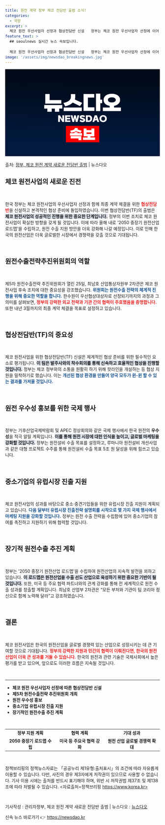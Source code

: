```yaml
---
title: 원전 계약 정부 체코 전담반 출범 소식!
categories:
  - 국방
excerpt: >
  체코 원전 우선사업자 선정과 협상전담반 신설   정부는 체코 원전 우선사업자 선정에 이어 최종계약을 성사시키…
feature_text: >
  ## seoulnews 실시간 뉴스 속보입니다.

  체코 원전 우선사업자 선정과 협상전담반 신설   정부는 체코 원전 우선사업자 선정에 이어 최종계약을 성사시키…
image: '/assets/img/newsdao_breakingnews.jpg'
---
```


![뉴스다오 속보](/assets/img/newsdao_breakingnews.jpg)

<p>출처: <a href="https://newsdao.kr/5035" rel="dofollow">정부, 체코 원전 계약 새로운 전담반 출범</a> | 뉴스다오</p>

<h2 data-ke-size="size26">체코 원전사업의 새로운 진전</h2>

<p data-ke-size="size16">&nbsp;</p>

한국 정부는 체코 원전사업의 우선사업자 선정과 함께 최종 계약 체결을 위한 <b><span style="color: #ee2323;">협상전담반</span></b>을 신설하고 본격적인 협상 준비에 돌입하였습니다. 이번 협상전담반(TF)의 출범은 <b><span style="background-color: #21538527;">체코 원전사업의 성공적인 진행을 위한 중요한 단계입니다.</span></b> 정부의 이번 조치로 체코 원전사업이 확실한 방향을 갖게 될 것입니다. 이에 따라 올해 내로 '2050 중장기 원전산업 로드맵'을 수립하고, 원전 수출 지원 방안을 더욱 강화해 나갈 예정입니다. 이로 인해 한국의 원전산업은 더욱 글로벌한 시장에서 경쟁력을 갖출 것으로 기대됩니다. 

<p data-ke-size="size16">&nbsp;</p>

<h2 data-ke-size="size26">원전수출전략추진위원회의 역할</h2>

<p data-ke-size="size16">&nbsp;</p>

제5차 원전수출전략 추진위원회가 열린 25일, 최남호 산업통상자원부 2차관은 체코 원전사업 후속 조치에 대한 중요성을 강조했습니다. <b><span style="color: #1a5490;">위원회는 원전수출 전략의 체계적 진행을 위해 중요한 역할을 합니다.</span></b> 한수원이 우선협상대상자로 선정되기까지의 과정과 그 의미를 살펴보면, <b><span style="color: #ee2323;">정부의 강력한 외교 전략과 기관 간의 협력이 주효했음을 증명합니다.</span></b> 또한 내년 3월까지의 최종 계약 체결을 목표로 설정하고 있습니다.

<p data-ke-size="size16">&nbsp;</p>

<h2 data-ke-size="size26">협상전담반(TF)의 중요성</h2>

<p data-ke-size="size16">&nbsp;</p>

체코 원전사업을 위한 협상전담반(TF) 신설은 체계적인 협상 준비를 위한 필수적인 요소로 평가됩니다. <b><span style="background-color: #21538527;">이 팀은 발주사와의 착수회의를 통해 신속하고 효율적인 협상을 진행할 것입니다.</span></b> 정부는 체코 정부와의 소통을 원활히 하기 위해 핫라인을 개설하는 등 협상 지원을 밀착하기로 했습니다. 이는 <b><span style="color: #1a5490;">개선된 협상 환경을 만들어 양국 모두가 윈-윈 할 수 있는 결과를 가져올 것입니다.</span></b>

<p data-ke-size="size16">&nbsp;</p>

<h2 data-ke-size="size26">원전 우수성 홍보를 위한 국제 행사</h2>

<p data-ke-size="size16">&nbsp;</p>

정부는 기후산업국제박람회 및 APEC 정상회의와 같은 국제 행사에서 한국 원전의 <b><span style="ee2323;">우수성</span></b>을 적극 알릴 계획입니다. <b><span style="background-color: #21538527;">이를 통해 원전 시장에 대한 인식을 높이고, 글로벌 마케팅을 강화할 것입니다.</span></b> 정부는 원전설비 수출 목표를 설정하고, 루마니아 원전설비 개선사업과 같은 대형 프로젝트 수주를 통해 원전설비 수출 목표 5조 원 달성을 위해 힘쓰고 있습니다.

<p data-ke-size="size16">&nbsp;</p>

<h2 data-ke-size="size26">중소기업의 유럽시장 진출 지원</h2>

<p data-ke-size="size16">&nbsp;</p>

체코 원전사업의 성과를 바탕으로 중소·중견기업들을 위한 유럽시장 진출 지원이 계획되고 있습니다. <b><span style="color: #1a5490;">다음 달부터 유럽시장 진출전략 설명회를 시작으로 몇 가지 국제 행사에서 마케팅 지원을 강화할 것입니다.</span></b> 정부는 원전 수출 전략을 수립함에 있어 중소기업의 참여를 촉진하고 지원하기 위해 협력할 것입니다.

<p data-ke-size="size16">&nbsp;</p>

<h2 data-ke-size="size26">장기적 원전수출 추진 계획</h2>

<p data-ke-size="size16">&nbsp;</p>

정부는 '2050 중장기 원전산업 로드맵'을 수립하여 원전산업의 지속적 발전을 꾀하고 있습니다. <b><span style="background-color: #21538527;">이 로드맵은 원전산업을 수출 선도 산업으로 육성하기 위한 중요한 기반이 될 것입니다.</span></b> 또한, 미국 등 주요 협력 파트너와의 관계 강화를 통해 전 세계적으로 원전 수출 성과를 창출할 계획입니다. 최남호 산업부 2차관은 “모든 부처와 기관이 팀 코리아 정신으로 함께 노력해 달라”고 강조하였습니다.

<p data-ke-size="size16">&nbsp;</p>

<h2 data-ke-size="size26">결론</h2>

<p data-ke-size="size16">&nbsp;</p>

체코 원전사업은 한국의 원전산업을 글로벌 경쟁력 있는 산업으로 성장시키는 데 큰 기여할 것으로 기대됩니다. <b><span style="color: #ee2323;">정부의 강력한 지원과 민간의 협력이 이뤄진다면, 한국의 원전산업이 더욱 큰 성과를 거둘 수 있습니다.</span></b> 한국의 원전과 관련 기술은 국제사회에서 높은 평가를 받고 있으며, 앞으로도 이러한 흐름은 지속될 것입니다. 

<p data-ke-size="size16">&nbsp;</p>

<hr>

<ul>
<li><b>체코 원전 우선사업자 선정에 따른 협상전담반 신설</b></li>
<li><b>제5차 원전수출전략 추진위원회 개최</b></li>
<li><b>원전 우수성 홍보</b></li>
<li><b>중소기업 유럽시장 진출 지원</b></li>
<li><b>장기적인 원전수출 추진 계획</b></li>
</ul>

<p data-ke-size="size16">&nbsp;</p>

<table style="width: 100%; border-collapse: collapse;">
<tr>
<td style="text-align: center; height: 17px;"><b>정부 지원 계획</b></td>
<td style="text-align: center; height: 17px;"><b>협력 계획</b></td>
<td style="text-align: center; height: 17px;"><b>기대 성과</b></td>
</tr>
<tr>
<td style="text-align: center; height: 17px;"><b>2050 중장기 로드맵 수립</b></td>
<td style="text-align: center; height: 17px;"><b>미국 등 주요국 협력 강화</b></td>
<td style="text-align: center; height: 17px;"><b>원전 산업 글로벌 경쟁력 확대</b></td>
</tr>
</table>

<p data-ke-size="size16">&nbsp;</p>

정책브리핑의 정책뉴스자료는 「공공누리 제1유형:출처표시」의 조건에 따라 자유롭게 이용할 수 있습니다. 다만, 사진의 경우 제3자에게 저작권이 있으므로 사용할 수 없습니다. 기사 이용 시에는 출처를 반드시 표기해야 하며, 위반 시 저작권법 제37조 및 제138조에 따라 처벌될 수 있습니다. <자료출처=정책브리핑 https://www.korea.kr> 

<p data-ke-size="size16">&nbsp;</p>

기사작성 : 관리자정부, 체코 원전 계약 새로운 전담반 출범 | 뉴스다오  : <a href="https://newsdao.kr/5035">뉴스다오</a>  

신속 뉴스 바로가기 👉 <a href="https://newsdao.kr" rel="dofollow">https://newsdao.kr</a>


